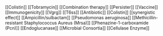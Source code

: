 [[Colistin]]
[[Tobramycin]]
[[Combination therapy]]
[[Persister]]
[[Vaccine]]
[[Immunogenicity]]
[[Vgrg]]
[[T6ss]]
[[Antibiotic]]
[[Colistin]]
[[synergistic effect]]
[[Ampicillin/sulbactam]]
[[Pseudomonas aeruginosa]]
[[Methicillin-resistant Staphylococcus Aureus (Mrsa)]]
[[Phenazine-1-carboxamide (Pcn)]]
[[Endoglucanase]]
[[Microbial Consortia]]
[[Cellulase Enzyme]]
